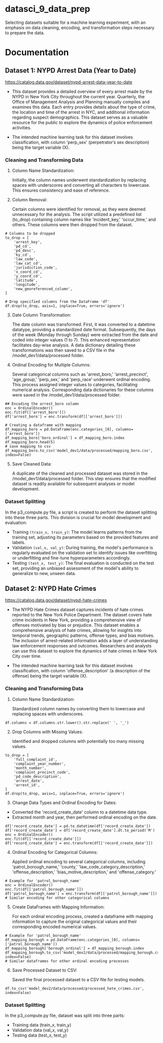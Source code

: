 # datasci_9_data_prep
Selecting datasets suitable for a machine learning experiment, with an emphasis on data cleaning, encoding, and transformation steps necessary to prepare the data.

# Documentation
## Dataset 1: NYPD Arrest Data (Year to Date)
https://catalog.data.gov/dataset/nypd-arrest-data-year-to-date 

- This dataset provides a detailed overview of every arrest made by the NYPD in New York City throughout the current year. Quarterly, the Office of Management Analysis and Planning manually compiles and examines this data. Each entry provides details about the type of crime, the location and time of the arrest in NYC, and additional information regarding suspect demographics. This dataset serves as a valuable resource for the public to explore the dynamics of police enforcement activities.

- The intended machine learning task for this dataset involves classification, with column 'perp_sex' (perpetrator’s sex description) being the target variable (X).

### Cleaning and Transforming Data

1. Column Name Standardization:

    Initially, the column names underwent standardization by replacing spaces with underscores and converting all characters to lowercase. This ensures consistency and ease of reference.

2. Column Removal:

      Certain columns were identified for removal, as they were deemed unnecessary for the analysis. The script utilized a predefined list (to_drop) containing column names like 'incident_key,' 'occur_time,' and others. These columns were then dropped from the dataset.
```
# Columns to be dropped
to_drop = [
    'arrest_key',
    'pd_cd',
    'pd_desc',
    'ky_cd',
    'law_code',
    'law_cat_cd',
    'jurisdiction_code',
    'x_coord_cd',
    'y_coord_cd',
    'latitude',
    'longitude',
    'new_georeferenced_column',
]

# Drop specified columns from the DataFrame 'df'
df.drop(to_drop, axis=1, inplace=True, errors='ignore')
```


3. Date Column Transformation:

    The date column was transformed. First, it was converted to a datetime datatype, providing a standardized date format. Subsequently, the days of the week (Monday through Sunday) were extracted from the date and coded into integer values (1 to 7). This enhanced representation facilitates day-wise analysis. A data dictionary detailing these transformations was then saved to a CSV file in the /model_dev1/data/processed folder.

4.  Ordinal Encoding for Multiple Columns:

      Several categorical columns such as 'arrest_boro,' 'arrest_precinct', 'age_group,' 'perp_sex,' and 'perp_race' underwent ordinal encoding. This process assigned integer values to categories, facilitating numerical analysis. Corresponding data dictionaries for these columns were saved in the /model_dev1/data/processed folder.
```
## Encoding the arrest_boro column
enc = OrdinalEncoder()
enc.fit(df[['arrest_boro']])
df['arrest_boro'] = enc.transform(df[['arrest_boro']])

# Creating a dataframe with mapping
df_mapping_boro = pd.DataFrame(enc.categories_[0], columns=['arrest_boro'])
df_mapping_boro['boro_ordinal'] = df_mapping_boro.index
df_mapping_boro.head(5)
# save mapping to csv
df_mapping_boro.to_csv('model_dev1/data/processed/mapping_boro.csv', index=False)
```

5. Save Cleaned Data:

   A duplicate of the cleaned and processed dataset was stored in the /model_dev1/data/processed folder. This step ensures that the modified dataset is readily available for subsequent analyses or model development.
   
### Dataset Splitting
In the p3_compute.py file, a script is created to perform the dataset splitting into these three parts. This division is crucial for model development and evaluation:

- Training ```(train_x, train_y)```: The model learns patterns from the training set, adjusting its parameters based on the provided features and labels.
- Validation ```(val_x, val_y)```: During training, the model's performance is regularly evaluated on the validation set to identify issues like overfitting or underfitting and fine-tune hyperparameters accordingly.
- Testing ```(test_x, test_y)```: The final evaluation is conducted on the test set, providing an unbiased assessment of the model's ability to generalize to new, unseen data.





## Dataset 2: NYPD Hate Crimes

https://catalog.data.gov/dataset/nypd-hate-crimes 

- The NYPD Hate Crimes dataset captures incidents of hate crimes reported to the New York Police Department. The dataset covers hate crime incidents in New York, providing a comprehensive view of offenses motivated by bias or prejudice. This dataset enables a comprehensive analysis of hate crimes, allowing for insights into temporal trends, geographic patterns, offense types, and bias motives. The inclusion of arrest-related information adds a layer of understanding law enforcement responses and outcomes. Researchers and analysts can use this dataset to explore the dynamics of hate crimes in New York City over time.

- The intended machine learning task for this dataset involves classification, with column 'offense_description' (a description of the offense) being the target variable (X).

  
### Cleaning and Transforming Data
1. Column Name Standardization:
   
   Standardized column names by converting them to lowercase and replacing spaces with underscores.
```
df.columns = df.columns.str.lower().str.replace(' ', '_')
```

2. Drop Columns with Missing Values:

    Identified and dropped columns with potentially too many missing values.
```
to_drop = [
    'full_complaint_id',
    'complaint_year_number',
    'month_number',
    'complaint_precinct_code',
    'pd_code_description',
    'arrest_date',
    'arrest_id',
]
df.drop(to_drop, axis=1, inplace=True, errors='ignore')

```
3. Change Data Types and Ordinal Encoding for Dates:
   
- Converted the 'record_create_date' column to a datetime data type.
- Extracted month and year, then performed ordinal encoding on the date.
```
df['record_create_date'] = pd.to_datetime(df['record_create_date'])
df['record_create_date'] = df['record_create_date'].dt.to_period('M')
enc = OrdinalEncoder()
enc.fit(df[['record_create_date']])
df['record_create_date'] = enc.transform(df[['record_create_date']])
```       
4. Ordinal Encoding for Categorical Columns:

    Applied ordinal encoding to several categorical columns, including 'patrol_borough_name,' 'county,' 'law_code_category_description,' 'offense_description,' 'bias_motive_description,' and 'offense_category.'
```
# Example for 'patrol_borough_name'
enc = OrdinalEncoder()
enc.fit(df[['patrol_borough_name']])
df['patrol_borough_name'] = enc.transform(df[['patrol_borough_name']])
# Similar encoding for other categorical columns
```

5. Create DataFrames with Mapping Information:

   For each ordinal encoding process, created a dataframe with mapping information to capture the original categorical values and their corresponding encoded numerical values.
```
# Example for 'patrol_borough_name'
df_mapping_borough = pd.DataFrame(enc.categories_[0], columns=['patrol_borough_name'])
df_mapping_borough['borough_ordinal'] = df_mapping_borough.index
df_mapping_borough.to_csv('model_dev2/data/processed/mapping_borough.csv', index=False)
# Similar dataframes for other ordinal encoding processes
```
6. Save Processed Dataset to CSV:

    Saved the final processed dataset to a CSV file for testing models.

```
df.to_csv('model_dev2/data/processed/processed_hate_crimes.csv', index=False)
```

### Dataset Splitting

In the p3_compute.py file, dataset was split into three parts:

- Training data (train_x, train_y)
- Validation data (val_x, val_y)
- Testing data (test_x, test_y)
